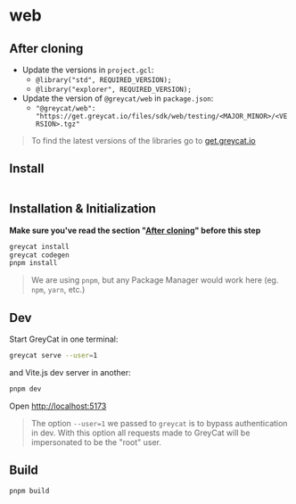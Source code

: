 # web

## After cloning
- Update the versions in `project.gcl`:
  - `@library("std", REQUIRED_VERSION);`
  - `@library("explorer", REQUIRED_VERSION);`
- Update the version of `@greycat/web` in `package.json`:
  - `"@greycat/web": "https://get.greycat.io/files/sdk/web/testing/<MAJOR_MINOR>/<VERSION>.tgz"`

> To find the latest versions of the libraries go to [get.greycat.io](https://get.greycat.io)

## Install
```sh

```

## Installation & Initialization

**Make sure you've read the section "[After cloning](#after-cloning)" before this step**

```sh
greycat install
greycat codegen
pnpm install
```

> We are using `pnpm`, but any Package Manager would work here (eg. `npm`, `yarn`, etc.)

## Dev
Start GreyCat in one terminal:
```sh
greycat serve --user=1
```
and Vite.js dev server in another:
```sh
pnpm dev
```
Open [http://localhost:5173](http://localhost:5173)

> The option `--user=1` we passed to `greycat` is to bypass authentication in dev. With this option all requests made to GreyCat will be impersonated to be the "root" user.

## Build
```sh
pnpm build
```

